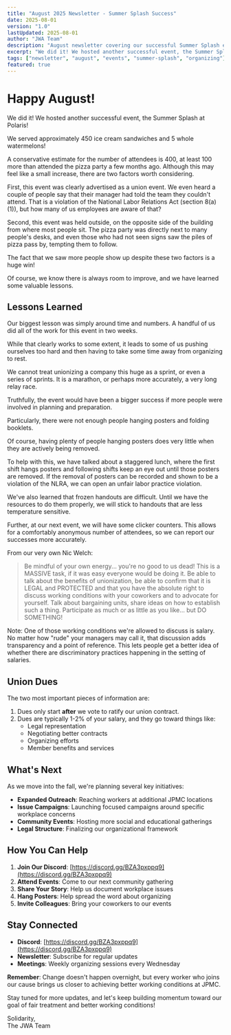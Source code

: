 ```yaml
---
title: "August 2025 Newsletter - Summer Splash Success"
date: 2025-08-01
version: "1.0"
lastUpdated: 2025-08-01
author: "JWA Team"
description: "August newsletter covering our successful Summer Splash event and lessons learned"
excerpt: "We did it! We hosted another successful event, the Summer Splash at Polaris! We served approximately 450 ice cream sandwiches and 5 whole watermelons!"
tags: ["newsletter", "august", "events", "summer-splash", "organizing"]
featured: true
---
```


# Happy August!

We did it! We hosted another successful event, the Summer Splash at Polaris!

We served approximately 450 ice cream sandwiches and 5 whole watermelons!

A conservative estimate for the number of attendees is 400, at least 100 more than attended the pizza party a few months ago. Although this may feel like a small increase, there are two factors worth considering.

First, this event was clearly advertised as a union event. We even heard a couple of people say that their manager had told the team they couldn't attend. That is a violation of the National Labor Relations Act (section 8(a)(1)), but how many of us employees are aware of that?

Second, this event was held outside, on the opposite side of the building from where most people sit. The pizza party was directly next to many people's desks, and even those who had not seen signs saw the piles of pizza pass by, tempting them to follow.

The fact that we saw more people show up despite these two factors is a huge win!

Of course, we know there is always room to improve, and we have learned some valuable lessons.

## Lessons Learned

Our biggest lesson was simply around time and numbers. A handful of us did all of the work for this event in two weeks.

While that clearly works to some extent, it leads to some of us pushing ourselves too hard and then having to take some time away from organizing to rest.

We cannot treat unionizing a company this huge as a sprint, or even a series of sprints. It is a marathon, or perhaps more accurately, a very long relay race.

Truthfully, the event would have been a bigger success if more people were involved in planning and preparation.

Particularly, there were not enough people hanging posters and folding booklets.

Of course, having plenty of people hanging posters does very little when they are actively being removed.

To help with this, we have talked about a staggered lunch, where the first shift hangs posters and following shifts keep an eye out until those posters are removed. If the removal of posters can be recorded and shown to be a violation of the NLRA, we can open an unfair labor practice violation.

We've also learned that frozen handouts are difficult. Until we have the resources to do them properly, we will stick to handouts that are less temperature sensitive.

Further, at our next event, we will have some clicker counters. This allows for a comfortably anonymous number of attendees, so we can report our successes more accurately.

From our very own Nic Welch:

> Be mindful of your own energy... you're no good to us dead! This is a MASSIVE task, if it was easy everyone would be doing it. Be able to talk about the benefits of unionization, be able to confirm that it is LEGAL and PROTECTED and that you have the absolute right to discuss working conditions with your coworkers and to advocate for yourself. Talk about bargaining units, share ideas on how to establish such a thing. Participate as much or as little as you like... but DO SOMETHING!

Note: One of those working conditions we're allowed to discuss is salary. No matter how "rude" your managers may call it, that discussion adds transparency and a point of reference. This lets people get a better idea of whether there are discriminatory practices happening in the setting of salaries.

## Union Dues

The two most important pieces of information are:

1. Dues only start **after** we vote to ratify our union contract.
2. Dues are typically 1-2% of your salary, and they go toward things like:
   - Legal representation
   - Negotiating better contracts
   - Organizing efforts
   - Member benefits and services

## What's Next

As we move into the fall, we're planning several key initiatives:

* **Expanded Outreach**: Reaching workers at additional JPMC locations
* **Issue Campaigns**: Launching focused campaigns around specific workplace concerns
* **Community Events**: Hosting more social and educational gatherings
* **Legal Structure**: Finalizing our organizational framework

## How You Can Help

1. **Join Our Discord**: [https://discord.gg/BZA3pxppq9](https://discord.gg/BZA3pxppq9)
2. **Attend Events**: Come to our next community gathering
3. **Share Your Story**: Help us document workplace issues
4. **Hang Posters**: Help spread the word about organizing
5. **Invite Colleagues**: Bring your coworkers to our events

## Stay Connected

* **Discord**: [https://discord.gg/BZA3pxppq9](https://discord.gg/BZA3pxppq9)
* **Newsletter**: Subscribe for regular updates
* **Meetings**: Weekly organizing sessions every Wednesday

**Remember**: Change doesn't happen overnight, but every worker who joins our cause brings us closer to achieving better working conditions at JPMC.

Stay tuned for more updates, and let's keep building momentum toward our goal of fair treatment and better working conditions!

Solidarity,  
The JWA Team


